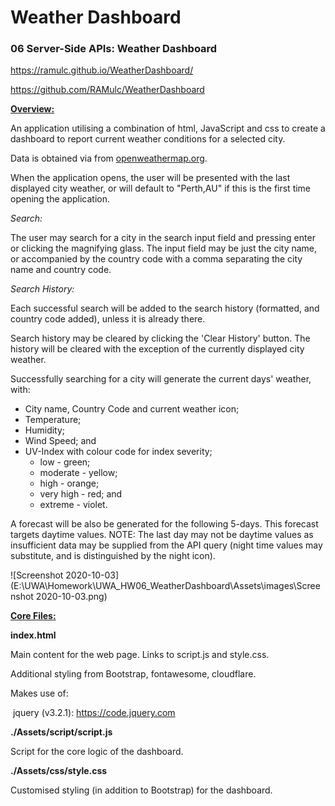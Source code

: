 # Weather Dashboard
### 06 Server-Side APIs: Weather Dashboard



https://ramulc.github.io/WeatherDashboard/

https://github.com/RAMulc/WeatherDashboard



<u>**Overview:**</u>

An application utilising a combination of html, JavaScript and css to create a dashboard to report current weather conditions for a selected city.

Data is obtained via from [openweathermap.org](https://openweathermap.org/).

When the application opens,  the user will be presented with the last displayed city weather, or will default to "Perth,AU" if this is the first time opening the application. 

*Search:*

The user may search for a city in the search input field and pressing enter or clicking the magnifying glass. The input field may be just the city name, or accompanied by the country code with a comma separating the city name and country code.

*Search History:*

Each successful search will be added to the search history (formatted, and country code added), unless it is already there.

Search history may be cleared by clicking the 'Clear History' button. The history will be cleared with the exception of the currently displayed city weather.

Successfully searching for a city will generate the current days' weather, with:

- City name, Country Code and current weather icon;
- Temperature;
- Humidity;
- Wind Speed; and
- UV-Index with colour code for index severity;
  - low - green;
  - moderate - yellow;
  - high - orange;
  - very high - red; and
  - extreme - violet.

A forecast will be also be generated for the following 5-days. This forecast targets daytime values. NOTE: The last day may not be daytime values as insufficient data may be supplied from the API query (night time values may substitute, and is distinguished by the night icon).

![Screenshot 2020-10-03](E:\UWA\Homework\UWA_HW06_WeatherDashboard\Assets\images\Screenshot 2020-10-03.png)



**<u>Core Files:</u>**



**index.html**

Main content for the web page. Links to script.js and style.css. 

Additional styling from Bootstrap, fontawesome, cloudflare.

Makes use of:

​		jquery (v3.2.1): https://code.jquery.com



**./Assets/script/script.js**

Script for the core logic of the dashboard.



**./Assets/css/style.css**

Customised styling (in addition to Bootstrap) for the dashboard.